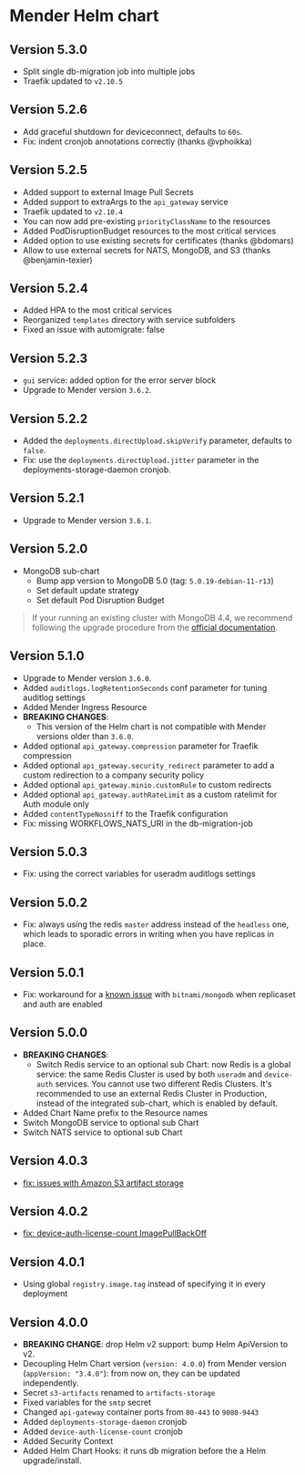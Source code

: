 # Mender Helm chart

## Version 5.3.0
* Split single db-migration job into multiple jobs
* Traefik updated to `v2.10.5`

## Version 5.2.6
* Add graceful shutdown for deviceconnect, defaults to `60s`.
* Fix: indent cronjob annotations correctly (thanks @vphoikka)

## Version 5.2.5
* Added support to external Image Pull Secrets
* Added support to extraArgs to the `api_gateway` service
* Traefik updated to `v2.10.4`
* You can now add pre-existing `priorityClassName` to the resources
* Added PodDisruptionBudget resources to the most critical services
* Added option to use existing secrets for certificates (thanks @bdomars)
* Allow to use external secrets for NATS, MongoDB, and S3 (thanks @benjamin-texier)

## Version 5.2.4
* Added HPA to the most critical services
* Reorganized `templates` directory with service subfolders
* Fixed an issue with automigrate: false

## Version 5.2.3
* `gui` service: added option for the error server block
* Upgrade to Mender version `3.6.2`.

## Version 5.2.2
* Added the `deployments.directUpload.skipVerify` parameter, defaults to `false`.
* Fix: use the `deployments.directUpload.jitter` parameter in the deployments-storage-daemon cronjob.

## Version 5.2.1
* Upgrade to Mender version `3.6.1`.

## Version 5.2.0
* MongoDB sub-chart
  * Bump app version to MongoDB 5.0 (tag: `5.0.19-debian-11-r13`)
  * Set default update strategy
  * Set default Pod Disruption Budget

> If your running an existing cluster with MongoDB 4.4, we recommend following
> the upgrade procedure from the
> [official documentation](https://www.mongodb.com/docs/manual/release-notes/5.0-upgrade-replica-set/).

## Version 5.1.0
* Upgrade to Mender version `3.6.0`.
* Added `auditlogs.logRetentionSeconds` conf parameter for tuning auditlog settings
* Added Mender Ingress Resource
* **BREAKING CHANGES**:
  * This version of the Helm chart is not compatible with Mender versions older than `3.6.0`.
* Added optional `api_gateway.compression` parameter for Traefik compression
* Added optional `api_gateway.security_redirect` parameter to add a custom redirection to a company security policy
* Added optional `api_gateway.minio.customRule` to custom redirects
* Added optional `api_gateway.authRateLimit` as a custom ratelimit for Auth module only
* Added `contentTypeNosniff` to the Traefik configuration
* Fix: missing WORKFLOWS_NATS_URI in the db-migration-job

## Version 5.0.3
* Fix: using the correct variables for useradm auditlogs settings

## Version 5.0.2
* Fix: always using the redis `master` address instead of the `headless` one, which leads to sporadic errors in writing when you have replicas in place.

## Version 5.0.1
* Fix: workaround for a [known issue](https://github.com/bitnami/charts/issues/10843) with `bitnami/mongodb` when replicaset and auth are enabled

## Version 5.0.0
* **BREAKING CHANGES**:
  * Switch Redis service to an optional sub Chart: now Redis is a global
    service: the same Redis Cluster is used by both `useradm` and `device-auth`
    services. You cannot use two different Redis Clusters.
    It's recommended to use an external Redis Cluster in Production, instead
    of the integrated sub-chart, which is enabled by default.
* Added Chart Name prefix to the Resource names
* Switch MongoDB service to optional sub Chart
* Switch NATS service to optional sub Chart

## Version 4.0.3
* [fix: issues with Amazon S3 artifact storage](https://northerntech.atlassian.net/browse/MEN-6482)

## Version 4.0.2
* [fix: device-auth-license-count ImagePullBackOff](https://github.com/mendersoftware/mender-helm/pull/151)

## Version 4.0.1
* Using global `registry.image.tag` instead of specifying it in every deployment

## Version 4.0.0
* **BREAKING CHANGE**: drop Helm v2 support: bump Helm ApiVersion to v2.
* Decoupling Helm Chart version (`version: 4.0.0`) from Mender version (`appVersion: "3.4.0"`): from now on, they can be updated independently.
* Secret `s3-artifacts` renamed to `artifacts-storage`
* Fixed variables for the `smtp` secret
* Changed `api-gateway` container ports from `80-443` to `9080-9443`
* Added `deployments-storage-daemon` cronjob
* Added `device-auth-license-count` cronjob
* Added Security Context
* Added Helm Chart Hooks: it runs db migration before the a Helm upgrade/install.
